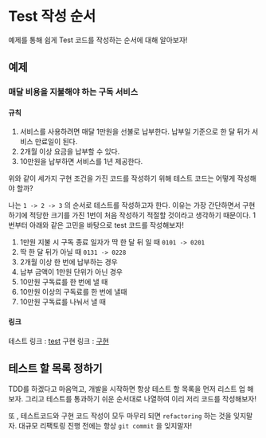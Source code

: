 # Test 작성 순서
예제를 통해 쉽게 Test 코드를 작성하는 순서에 대해 알아보자!
## 예제
### 매달 비용을 지불해야 하는 구독 서비스
#### 규칙
1. 서비스를 사용하려면 매달 1만원을 선불로 납부한다. 납부일 기준으로 한 달 뒤가 서비스 만료일이 된다.
2. 2개월 이상 요금을 납부할 수 있다.
3. 10만원을 납부하면 서비스를 1년 제공한다.

위와 같이 세가지 구현 조건을 가진 코드를 작성하기 위해 테스트 코드는 어떻게 작성해야 할까?  

나는 ```1 -> 2 -> 3``` 의 순서로 테스트를 작성하고자 한다. 이유는 가장 간단하면서 구현하기에 적당한 크기를 가진 1번이 처음 작성하기 적절할 것이라고 생각하기 때문이다. 1번부터 아래와 같은 고민을 바탕으로 test 코드를 작성해보자!

1. 1만원 지불 시 구독 종료 일자가 딱 한 달 뒤 일 때 ```0101 -> 0201```
2. 딱 한 달 뒤가 아닐 때 ```0131 -> 0228```
3. 2개월 이상 한 번에 납부하는 경우
4. 납부 금액이 1만원 단위가 아닌 경우
5. 10만원 구독료를 한 번에 낼 때
6. 10만원 이상의 구독료를 한 번에 낼때
7. 10만원 구독료를 나눠서 낼 때

#### 링크
테스트 링크 : [test](https://github.com/jayjaehunchoi/JavaStudy/blob/main/TDD/Day2/chap03/ExpiryDateCalculatorTest.java)
구현 링크 : [구현](https://github.com/jayjaehunchoi/JavaStudy/blob/main/TDD/Day2/chap03/ExpiryDataCalculator.java)

## 테스트 할 목록 정하기
TDD를 하겠다고 마음먹고, 개발을 시작하면 항상 테스트 할 목록을 먼저 리스트 업 해보자. 그리고 테스트를 통과하기 쉬운 순서대로 나열하여 이리 저리 코드를 작성해보자!

또 , 테스트코드와 구현 코드 작성이 모두 마무리 되면 ```refactoring``` 하는 것을 잊지말자. 대규모 리팩토링 진행 전에는 항상 ``` git commit ``` 을 잊지말자!
